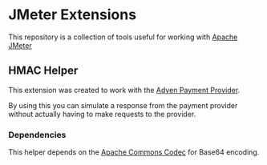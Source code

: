 # JMeter Extensions

This repository is a collection of tools useful for working with [Apache JMeter](http://jmeter.apache.org/)

## HMAC Helper

This extension was created to work with the [Adyen Payment Provider](https://docs.adyen.com/developers/payments).

By using this you can simulate a response from the payment provider without actually having to make requests to the provider.

### Dependencies

This helper depends on the [Apache Commons Codec](https://commons.apache.org/proper/commons-codec/) for Base64 encoding.